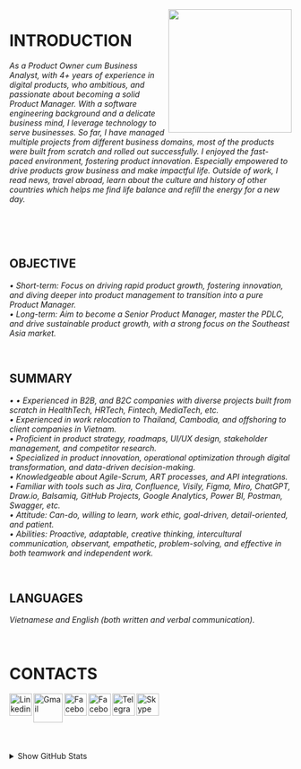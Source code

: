 <img width="220" height="220" src="https://tovinhkhang.netlify.app/images/contact.jpg" align="right" />

# INTRODUCTION

_As a Product Owner cum Business Analyst, with 4+ years of experience in digital products, who ambitious, and passionate about becoming a solid Product Manager. With a software engineering background and a delicate business mind, I leverage technology to serve businesses. So far, I have managed multiple projects from different business domains, most of the products were built from scratch and rolled out successfully. I enjoyed the fast-paced environment, fostering product innovation. Especially empowered to drive products grow business and make impactful life. Outside of work, I read news, travel abroad, learn about the culture and history of other countries which helps me find life balance and refill the energy for a new day._

<br />

<br />

<br />

## OBJECTIVE
_• Short-term: Focus on driving rapid product growth, fostering innovation, and diving deeper into product management to transition into a pure Product Manager._
<br />
_• Long-term: Aim to become a Senior Product Manager, master the PDLC, and drive sustainable product growth, with a strong focus on the Southeast Asia market._
<br />

<br />

## SUMMARY
_• • Experienced in B2B, and B2C companies with diverse projects built from scratch in HealthTech, HRTech, Fintech, MediaTech, etc._
<br />
_• Experienced in work relocation to Thailand, Cambodia, and offshoring to client companies in Vietnam._
<br />
_• Proficient in product strategy, roadmaps, UI/UX design, stakeholder management, and competitor research._
<br />
_• Specialized in product innovation, operational optimization through digital transformation, and data-driven decision-making._
<br />
_• Knowledgeable about Agile-Scrum, ART processes, and API integrations._
<br />
_• Familiar with tools such as Jira, Confluence, Visily, Figma, Miro, ChatGPT, Draw.io, Balsamiq, GitHub Projects, Google Analytics, Power BI, Postman, Swagger, etc._
<br />
_• Attitude: Can-do, willing to learn, work ethic, goal-driven, detail-oriented, and patient._
<br />
_• Abilities: Proactive, adaptable, creative thinking, intercultural communication, observant, empathetic, problem-solving, and effective in both teamwork and independent work._
<br />


<br />

## LANGUAGES
_Vietnamese and English (both written and verbal communication)._
<br />

<br />

# CONTACTS
[<img align="left" alt="Linkedin" width="40px" src="https://www.dtl.coventry.domains/wp-content/uploads/2020/07/LinkedIn-Logo-1024x1024.png" />][linkedin]
[<img align="left" alt="Gmail" width="52px" src="https://upload.wikimedia.org/wikipedia/commons/thumb/7/7e/Gmail_icon_%282020%29.svg/512px-Gmail_icon_%282020%29.svg.png" />][gmail]
[<img align="left" alt="Facebook" width="40px" src="https://upload.wikimedia.org/wikipedia/commons/thumb/f/fb/Facebook_icon_2013.svg/768px-Facebook_icon_2013.svg.png" />][facebook]
[<img align="left" alt="Facebook" width="40px" src="https://upload.wikimedia.org/wikipedia/commons/thumb/a/a5/Instagram_icon.png/600px-Instagram_icon.png" />][instagram]
[<img align="left" alt="Telegram" width="40px" src="https://upload.wikimedia.org/wikipedia/commons/thumb/8/82/Telegram_logo.svg/240px-Telegram_logo.svg.png" />][telegram]
[<img align="left" alt="Skype" width="40px" src="https://upload.wikimedia.org/wikipedia/commons/e/ec/Skype-icon-new.png" />][skype]


<br /><br /><br />
---
<details>
  <summary>Show GitHub Stats</summary>
  <img align="left" alt="My Github Stats" src="https://github-readme-stats.vercel.app/api?username=ToVinhKhang&count_private=true&include_all_commits=true&theme=nightowl" />
</details>

[linkedin]: https://www.linkedin.com/in/tovinhkhang/
[gmail]: mailto:vinhkhang1969@gmail.com
[facebook]: https://www.facebook.com/ToVinhKhangTDTU/
[instagram]: https://www.instagram.com/vkent_/
[telegram]: https://t.me/khangkent/
[skype]: https://join.skype.com/invite/uUCMufxOQosm

<br />

<br />

